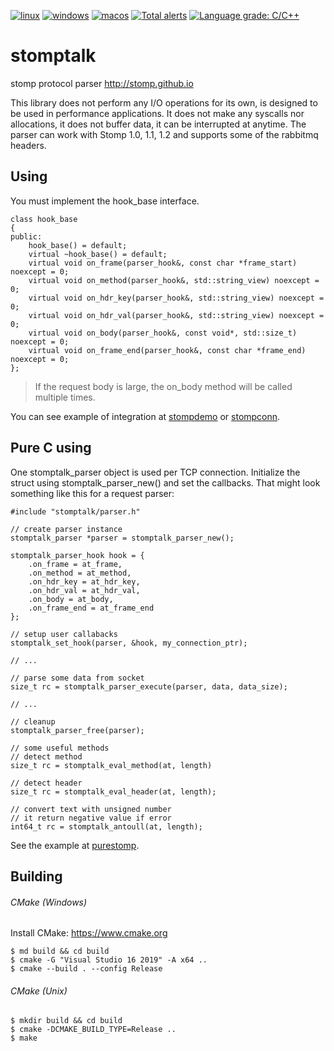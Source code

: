 [![linux](https://github.com/ikonopistsev/stomptalk/workflows/linux/badge.svg?branch=master)](https://github.com/ikonopistsev/stomptalk/actions?query=workflow%3Alinux)
[![windows](https://github.com/ikonopistsev/stomptalk/workflows/windows/badge.svg?branch=master)](https://github.com/ikonopistsev/stomptalk/actions?query=workflow%3Awindows)
[![macos](https://github.com/ikonopistsev/stomptalk/workflows/macos/badge.svg?branch=master)](https://github.com/ikonopistsev/stomptalk/actions?query=workflow%3Amacos)
[![Total alerts](https://img.shields.io/lgtm/alerts/g/ikonopistsev/stomptalk.svg?logo=lgtm&logoWidth=18)](https://lgtm.com/projects/g/ikonopistsev/stomptalk/alerts/)
[![Language grade: C/C++](https://img.shields.io/lgtm/grade/cpp/g/ikonopistsev/stomptalk.svg?logo=lgtm&logoWidth=18)](https://lgtm.com/projects/g/ikonopistsev/stomptalk/context:cpp)

# stomptalk
stomp protocol parser http://stomp.github.io

This library does not perform any I/O operations for its own, is designed to be used in performance applications. It does not make any syscalls nor allocations, it does not buffer data, it can be interrupted at anytime. The parser can work with Stomp 1.0, 1.1, 1.2 and supports some of the rabbitmq headers.

## Using

You must implement the hook_base interface. 
```
class hook_base
{
public:
    hook_base() = default;
    virtual ~hook_base() = default;
    virtual void on_frame(parser_hook&, const char *frame_start) noexcept = 0;
    virtual void on_method(parser_hook&, std::string_view) noexcept = 0;
    virtual void on_hdr_key(parser_hook&, std::string_view) noexcept = 0;
    virtual void on_hdr_val(parser_hook&, std::string_view) noexcept = 0;
    virtual void on_body(parser_hook&, const void*, std::size_t) noexcept = 0;
    virtual void on_frame_end(parser_hook&, const char *frame_end) noexcept = 0;
};
```
> If the request body is large, the on_body method will be called multiple times.

You can see example of integration at [stompdemo](https://github.com/ikonopistsev/stompdemo) or [stompconn](https://github.com/ikonopistsev/stompconn).

## Pure C using

One stomptalk_parser object is used per TCP connection. Initialize the struct using stomptalk_parser_new() and set the callbacks. That might look something like this for a request parser:
```
#include "stomptalk/parser.h"

// create parser instance
stomptalk_parser *parser = stomptalk_parser_new();

stomptalk_parser_hook hook = {
    .on_frame = at_frame,
    .on_method = at_method,
    .on_hdr_key = at_hdr_key,
    .on_hdr_val = at_hdr_val,
    .on_body = at_body,
    .on_frame_end = at_frame_end
};

// setup user callabacks
stomptalk_set_hook(parser, &hook, my_connection_ptr);

// ...

// parse some data from socket
size_t rc = stomptalk_parser_execute(parser, data, data_size);

// ...

// cleanup
stomptalk_parser_free(parser);

// some useful methods
// detect method
size_t rc = stomptalk_eval_method(at, length)

// detect header
size_t rc = stomptalk_eval_header(at, length);

// convert text with unsigned number
// it return negative value if error
int64_t rc = stomptalk_antoull(at, length);
```
See the example at [purestomp](https://github.com/ikonopistsev/purestomp).

## Building

###### CMake (Windows)

Install CMake: <https://www.cmake.org>

```
$ md build && cd build
$ cmake -G "Visual Studio 16 2019" -A x64 ..
$ cmake --build . --config Release
```

###### CMake (Unix)

```
$ mkdir build && cd build
$ cmake -DCMAKE_BUILD_TYPE=Release ..
$ make
```
